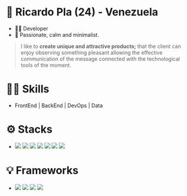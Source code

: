 # 🧍 Ricardo Pla (24) - Venezuela
- 👨‍💻 Developer
- 🍃 Passionate, calm and minimalist.

> I like to **create unique and attractive products;** that the client can enjoy observing something pleasant allowing the effective communication of the message connected with the technological tools of the moment.

# ✍🏻 Skills
- FrontEnd | BackEnd | DevOps | Data

# ⚙ Stacks
- <div>
  <img src="https://img.shields.io/badge/-node.js-46483df?style=for-the-badge&logo=Node.js&logoColor=46483d&color=90c53f">
  <img src="https://img.shields.io/badge/-javascript-191919?style=for-the-badge&logo=JavaScript&logoColor=191919&color=F7DF1E">
  <img src="https://img.shields.io/badge/-TypeScript-black?style=for-the-badge&logo=TypeScript&logoColor=white&color=2d79c7">
  <img src="https://img.shields.io/badge/-Python-black?style=for-the-badge&logo=python&logoColor=white&color=ffd246&labelColor=3773a4">
  <img src="https://img.shields.io/badge/-PHP-black?style=for-the-badge&logo=php&logoColor=white&color=4f5b93">
  <img src="https://img.shields.io/badge/-HTML-black?style=for-the-badge&logo=html5&logoColor=white&color=e44d26">
  <img src="https://img.shields.io/badge/-CSS-black?style=for-the-badge&logo=css3&logoColor=white&color=2299f8">
</div>

# 💡 Frameworks

- <div>
  <img src="https://img.shields.io/badge/-React-72e3ff?style=for-the-badge&logo=react&logoColor=72e3ff&color=191919">
  <img src="https://img.shields.io/badge/-Next.js-72e3ff?style=for-the-badge&logo=Next.js&logoColor=white&color=black">
  <img src="https://img.shields.io/badge/-Tailwindcss-72e3ff?style=for-the-badge&logo=tailwindcss&logoColor=white&color=17b7b7">
  <img src="https://img.shields.io/badge/-chakra-72e3ff?style=for-the-badge&logo=chakraui&logoColor=white&color=2dbfb4">
</div>

